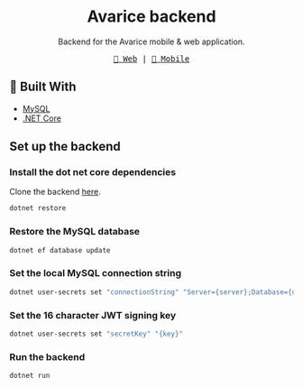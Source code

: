 <h1 align=center>Avarice backend</h1>
<p align=center>
  Backend for the Avarice mobile & web application.
</p>

<p align="center">
  <samp>
    <a href="https://github.com/MatijaNovosel/avarice">🌟 Web</a> |
    <a href="https://github.com/MatijaNovosel/avarice-mobile">📱 Mobile</a>
  </samp>
</p>

## 🔨 Built With

- [MySQL](https://www.mysql.com/)
- [.NET Core](https://dotnet.microsoft.com/en-us/)

## Set up the backend

### Install the dot net core dependencies

Clone the backend [here](https://github.com/MatijaNovosel/avarice-backend).

```bash
dotnet restore
```

### Restore the MySQL database

```bash
dotnet ef database update
```

### Set the local MySQL connection string

```bash
dotnet user-secrets set "connectionString" "Server={server};Database={db};Uid={uid};Pwd={pwd};"
```

### Set the 16 character JWT signing key

```bash
dotnet user-secrets set "secretKey" "{key}"
```

### Run the backend

```bash
dotnet run
```
